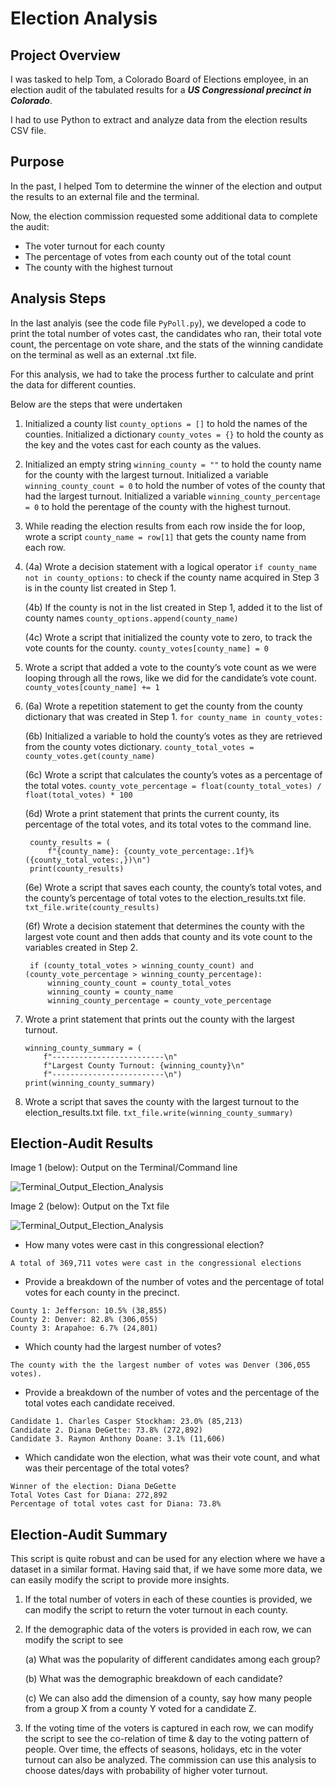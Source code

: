 # Election Analysis

## Project Overview
I was tasked to help Tom, a Colorado Board of Elections employee, in an election audit of the tabulated results for a ***US Congressional precinct in Colorado***. 

I had to use Python to extract and analyze data from the election results CSV file. 

## Purpose

In the past, I helped Tom to determine the winner of the election and output the results to an external file and the terminal.

Now, the election commission requested some additional data to complete the audit:
* The voter turnout for each county
* The percentage of votes from each county out of the total count
* The county with the highest turnout

## Analysis Steps
In the last analyis (see the code file `PyPoll.py`), we developed a code to print the total number of votes cast, the candidates who ran, their total vote count, the percentage on vote share, and the stats of the winning candidate on the terminal as well as an external .txt file.

For this analysis, we had to take the process further to calculate and print the data for different counties.

Below are the steps that were undertaken

1. Initialized a county list `county_options = []` to hold the names of the counties. Initialized a dictionary `county_votes = {}` to hold the county as the key and the votes cast for each county as the values.
2. Initialized an empty string `winning_county = ""` to hold the county name for the county with the largest turnout. Initialized a variable `winning_county_count = 0` to hold the number of votes of the county that had the largest turnout. Initialized a variable `winning_county_percentage = 0` to hold the perentage of the county with the highest turnout.
3. While reading the election results from each row inside the for loop, wrote a script `county_name = row[1]` that gets the county name from each row.

4.
    (4a) Wrote a decision statement with a logical operator `if county_name not in county_options:` to check if the county name acquired in Step 3 is in the county list created in Step 1.

    (4b) If the county is not in the list created in Step 1, added it to the list of county names `county_options.append(county_name)`

    (4c) Wrote a script that initialized the county vote to zero, to track the vote counts for the county. `county_votes[county_name] = 0`
    
5. Wrote a script that added a vote to the county’s vote count as we were looping through all the rows, like we did for the candidate’s vote count. `county_votes[county_name] += 1`

6.
    (6a) Wrote a repetition statement to get the county from the county dictionary that was created in Step 1. `for county_name in county_votes:`
    
    (6b) Initialized a variable to hold the county’s votes as they are retrieved from the county votes dictionary. `county_total_votes = county_votes.get(county_name)`
    
    (6c) Wrote a script that calculates the county’s votes as a percentage of the total votes. `county_vote_percentage = float(county_total_votes) / float(total_votes) * 100`

    (6d) Wrote a print statement that prints the current county, its percentage of the total votes, and its total votes to the command line.
    
        county_results = (
            f"{county_name}: {county_vote_percentage:.1f}% ({county_total_votes:,})\n")
        print(county_results)
    
    (6e) Wrote a script that saves each county, the county’s total votes, and the county’s percentage of total votes to the election_results.txt file. `txt_file.write(county_results)`

    (6f) Wrote a decision statement that determines the county with the largest vote count and then adds that county and its vote count to the variables created in Step 2.
    
        if (county_total_votes > winning_county_count) and (county_vote_percentage > winning_county_percentage):
            winning_county_count = county_total_votes
            winning_county = county_name
            winning_county_percentage = county_vote_percentage 
        
         
7. Wrote a print statement that prints out the county with the largest turnout.

    ```
    winning_county_summary = (
        f"-------------------------\n"
        f"Largest County Turnout: {winning_county}\n"
        f"-------------------------\n")
    print(winning_county_summary)  
    ```
8. Wrote a script that saves the county with the largest turnout to the election_results.txt file.
`txt_file.write(winning_county_summary)`

## Election-Audit Results

Image 1 (below): Output on the Terminal/Command line

![Terminal_Output_Election_Analysis](./analysis/Terminal_Output_Election_Analysis.png)

Image 2 (below): Output on the Txt file

![Terminal_Output_Election_Analysis](./analysis/Txt_Output_Election_Analysis.png)

* How many votes were cast in this congressional election?

```
A total of 369,711 votes were cast in the congressional elections
```

* Provide a breakdown of the number of votes and the percentage of total votes for each county in the precinct.

```
County 1: Jefferson: 10.5% (38,855)
County 2: Denver: 82.8% (306,055)
County 3: Arapahoe: 6.7% (24,801)
```

* Which county had the largest number of votes?

```
The county with the the largest number of votes was Denver (306,055 votes).
```
* Provide a breakdown of the number of votes and the percentage of the total votes each candidate received.
```
Candidate 1. Charles Casper Stockham: 23.0% (85,213)
Candidate 2. Diana DeGette: 73.8% (272,892)
Candidate 3. Raymon Anthony Doane: 3.1% (11,606)
```

* Which candidate won the election, what was their vote count, and what was their percentage of the total votes?
```
Winner of the election: Diana DeGette
Total Votes Cast for Diana: 272,892
Percentage of total votes cast for Diana: 73.8%
```

## Election-Audit Summary 
This script is quite robust and can be used for any election where we have a dataset in a similar format.
Having said that, if we have some more data, we can easily modify the script to provide more insights.
1.	If the total number of voters in each of these counties is provided, we can modify the script to return the voter turnout in each county.
2.	If the demographic data of the voters is provided in each row, we can modify the script to see

    (a) What was the popularity of different candidates among each group?

    (b) What was the demographic breakdown of each candidate?

    (c) We can also add the dimension of a county, say how many people from a group X from a county Y voted for a candidate Z.
3.	If the voting time of the voters is captured in each row, we can modify the script to see the co-relation of time & day to the voting pattern of people. Over time, the effects of seasons, holidays, etc in the voter turnout can also be analyzed. The commission can use this analysis to choose dates/days with probability of higher voter turnout.
